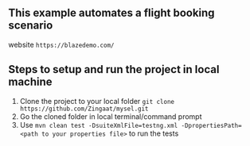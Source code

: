 ## This example automates a flight booking scenario 

website `https://blazedemo.com/`

## Steps to setup and run the project in local machine

1. Clone the project to your local folder `git clone https://github.com/Zingaat/mysel.git`
2. Go the cloned folder in local terminal/command prompt
2. Use  `mvn clean test -DsuiteXmlFile=testng.xml -DpropertiesPath=<path to your properties file>` to run the tests
